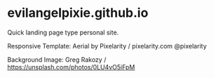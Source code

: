 # evilangelpixie.github.io
Quick landing page type personal site.

Responsive Template: Aerial by Pixelarity / pixelarity.com @pixelarity

Background Image: Greg Rakozy / https://unsplash.com/photos/0LU4vO5iFpM 

